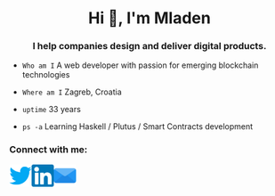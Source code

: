 
<h1 align="center">Hi 👋, I'm Mladen</h1>

<h3 align="center">I help companies design and deliver digital products.</h3>

- `Who am I` A web developer with passion for emerging blockchain technologies

- `Where am I` Zagreb, Croatia

- `uptime` 33 years

- `ps -a` Learning Haskell / Plutus / Smart Contracts development

<h3 align="left">Connect with me:</h3>
<p align="left">
	<a href="https://twitter.com/MladenLm" target="_blank">
		<img align="left" src="images/contacts/twitter.svg" alt="twitter" height="40" width="40" />
	</a>
    <a href="https://www.linkedin.com/in/mladenlamesevic/" target="_blank"">
		<img align="left" src="images/contacts/linkedin.svg" alt="linkedin" height="40" width="40" />
	<a href="mailto:mladenlamesevic@gmail.com" target="_blank">
		<img align="left" src="images/contacts/email.svg" alt="email" height="40" width="40" />
    </a>
</p>

